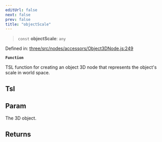 ```yaml
---
editUrl: false
next: false
prev: false
title: "objectScale"
---
```


> `const` **objectScale**: `any`

Defined in: [three/src/nodes/accessors/Object3DNode.js:249](https://github.com/DefinitelyMaybe/three-i18n/blob/fa57b79433d1c349ffb23a78727299c8d4190136/three/src/nodes/accessors/Object3DNode.js#L249)

**`Function`**

TSL function for creating an object 3D node that represents the object's scale in world space.

## Tsl

## Param

The 3D object.

## Returns
